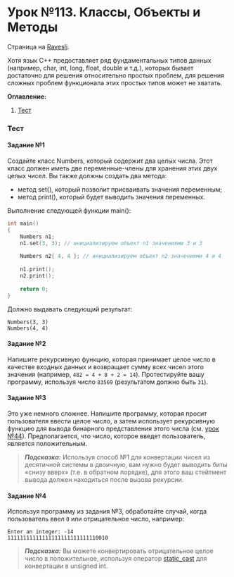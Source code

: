 # Урок №113. Классы, Объекты и Методы

Страница на [Ravesli](https://ravesli.com/urok-113-klassy-obekty-i-metody-klassov/).

Хотя язык C++ предоставляет ряд фундаментальных типов данных (например, char, int, long, float, double и т.д.), которых бывает достаточно для решения относительно простых проблем, для решения сложных проблем функционала этих простых типов может не хватать.

**Оглавление:**

1. [Тест](#тест)

### Тест

#### Задание №1

Создайте класс Numbers, который содержит два целых числа. Этот класс должен иметь две переменные-члены для хранения этих двух целых чисел. Вы также должны создать два метода:

- метод set(), который позволит присваивать значения переменным;
- метод print(), который будет выводить значения переменных.

Выполнение следующей функции main():
```c++
int main()
{
	Numbers n1;
	n1.set(3, 3); // инициализируем объект n1 значениями 3 и 3
	
	Numbers n2{ 4, 4 }; // инициализируем объект n2 значениями 4 и 4
 
	n1.print();
	n2.print();
 
	return 0;
}
```

Должно выдавать следующий результат:
```
Numbers(3, 3)
Numbers(4, 4)
```

#### Задание №2

Напишите рекурсивную функцию, которая принимает целое число в качестве входных данных и возвращает сумму всех чисел этого значения (например, `482 = 4 + 8 + 2 = 14`). Протестируйте вашу программу, используя число `83569` (результатом должно быть `31`).

#### Задание №3

Это уже немного сложнее. Напишите программу, которая просит пользователя ввести целое число, а затем использует рекурсивную функцию для вывода бинарного представления этого числа (см. [урок №44](https://ravesli.com/urok-44-perevod-chisel-iz-dvoichnoj-sistemy-v-desyatichnuyu-i-naoborot/)). Предполагается, что число, которое введет пользователь, является положительным.

> ***Подсказка:*** Используя способ №1 для конвертации чисел из десятичной системы в двоичную, вам нужно будет выводить биты «снизу вверх» (т.е. в обратном порядке), для этого ваш стейтмент вывода должен находиться после вызова рекурсии.

#### Задание №4

Используя программу из задания №3, обработайте случай, когда пользователь ввел `0` или отрицательное число, например:
```
Enter an integer: -14
11111111111111111111111111110010
```

> ***Подсказка:*** Вы можете конвертировать отрицательное целое число в положительное, используя оператор [static_cast](https://ravesli.com/urok-56-yavnoe-preobrazovanie-tipov-dannyh-operatory-casts/#toc-3) для конвертации в unsigned int.
